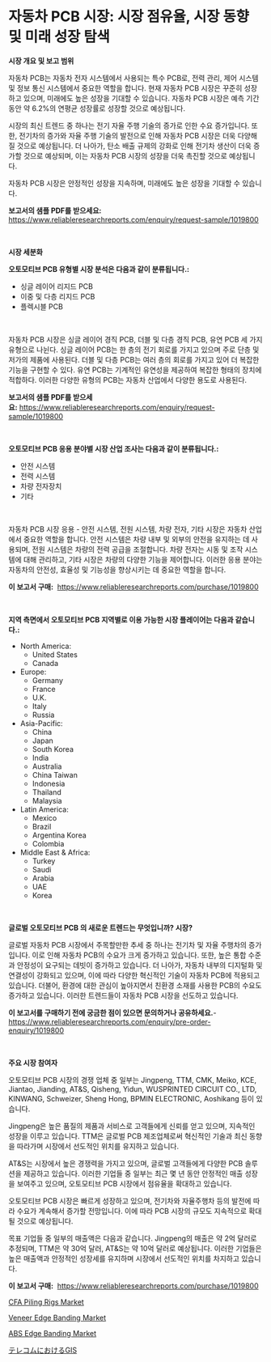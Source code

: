 <p><h1>자동차 PCB 시장: 시장 점유율, 시장 동향 및 미래 성장 탐색</h1></p><p><strong>시장 개요 및 보고 범위</strong></p>
<p><p>자동차 PCB는 자동차 전자 시스템에서 사용되는 특수 PCB로, 전력 관리, 제어 시스템 및 정보 통신 시스템에서 중요한 역할을 합니다. 현재 자동차 PCB 시장은 꾸준히 성장하고 있으며, 미래에도 높은 성장을 기대할 수 있습니다. 자동차 PCB 시장은 예측 기간 동안 약 6.2%의 연평균 성장률로 성장할 것으로 예상됩니다.</p><p>시장의 최신 트렌드 중 하나는 전기 자율 주행 기술의 증가로 인한 수요 증가입니다. 또한, 전기차의 증가와 자율 주행 기술의 발전으로 인해 자동차 PCB 시장은 더욱 다양해질 것으로 예상됩니다. 더 나아가, 탄소 배출 규제의 강화로 인해 전기차 생산이 더욱 증가할 것으로 예상되며, 이는 자동차 PCB 시장의 성장을 더욱 촉진할 것으로 예상됩니다.</p><p>자동차 PCB 시장은 안정적인 성장을 지속하며, 미래에도 높은 성장을 기대할 수 있습니다.</p></p>
<p><strong>보고서의 샘플 PDF를 받으세요:</strong> <a href="https://www.reliableresearchreports.com/enquiry/request-sample/1019800">https://www.reliableresearchreports.com/enquiry/request-sample/1019800</a></p>
<p>&nbsp;</p>
<p><strong>시장 세분화</strong></p>
<p><strong>오토모티브 PCB 유형별 시장 분석은 다음과 같이 분류됩니다.:</strong></p>
<p><ul><li>싱글 레이어 리지드 PCB</li><li>이중 및 다층 리지드 PCB</li><li>플렉시블 PCB</li></ul></p>
<p>&nbsp;</p>
<p><p>자동차 PCB 시장은 싱글 레이어 경직 PCB, 더블 및 다층 경직 PCB, 유연 PCB 세 가지 유형으로 나뉜다. 싱글 레이어 PCB는 한 층의 전기 회로를 가지고 있으며 주로 단층 및 저가의 제품에 사용된다. 더블 및 다층 PCB는 여러 층의 회로를 가지고 있어 더 복잡한 기능을 구현할 수 있다. 유연 PCB는 기계적인 유연성을 제공하여 복잡한 형태의 장치에 적합하다. 이러한 다양한 유형의 PCB는 자동차 산업에서 다양한 용도로 사용된다.</p></p>
<p><strong>보고서의 샘플 PDF를 받으세요:</strong>&nbsp;<a href="https://www.reliableresearchreports.com/enquiry/request-sample/1019800">https://www.reliableresearchreports.com/enquiry/request-sample/1019800</a></p>
<p>&nbsp;</p>
<p><strong> 오토모티브 PCB 응용 분야별 시장 산업 조사는 다음과 같이 분류됩니다.:</strong></p>
<p><ul><li>안전 시스템</li><li>전력 시스템</li><li>차량 전자장치</li><li>기타</li></ul></p>
<p>&nbsp;</p>
<p><p>자동차 PCB 시장 응용 - 안전 시스템, 전원 시스템, 차량 전자, 기타 시장은 자동차 산업에서 중요한 역할을 합니다. 안전 시스템은 차량 내부 및 외부의 안전을 유지하는 데 사용되며, 전원 시스템은 차량의 전력 공급을 조절합니다. 차량 전자는 시동 및 조작 시스템에 대해 관리하고, 기타 시장은 차량의 다양한 기능을 제어합니다. 이러한 응용 분야는 자동차의 안전성, 효율성 및 기능성을 향상시키는 데 중요한 역할을 합니다.</p></p>
<p><strong>이 보고서 구매:</strong>&nbsp; <a href="https://www.reliableresearchreports.com/purchase/1019800">https://www.reliableresearchreports.com/purchase/1019800</a></p>
<p>&nbsp;</p>
<p><strong>지역 측면에서 오토모티브 PCB 지역별로 이용 가능한 시장 플레이어는 다음과 같습니다.:</strong></p>
<p><ul>
    <li>
        North America:
        <ul>
            <li>United States</li>
            <li>Canada</li>
        </ul>
    </li>
    <li>
        Europe:
        <ul>
            <li>Germany</li>
            <li>France</li>
            <li>U.K.</li>
            <li>Italy</li>
            <li>Russia</li>
        </ul>
    </li>
    <li>
        Asia-Pacific:
        <ul>
            <li>China</li>
            <li>Japan</li>
            <li>South Korea</li>
            <li>India</li>
            <li>Australia</li>
            <li>China Taiwan</li>
            <li>Indonesia</li>
            <li>Thailand</li>
            <li>Malaysia</li>
        </ul>
    </li>
    <li>
        Latin America:
        <ul>
            <li>Mexico</li>
            <li>Brazil</li>
            <li>Argentina Korea</li>
            <li>Colombia</li>
        </ul>
    </li>
    <li>
        Middle East & Africa:
        <ul>
            <li>Turkey</li>
            <li>Saudi</li>
            <li>Arabia</li>
            <li>UAE</li>
            <li>Korea</li>
        </ul>
    </li>
    </ul></p>
<p>&nbsp;</p>
<p><strong>글로벌 오토모티브 PCB 의 새로운 트렌드는 무엇입니까? 시장?</strong></p>
<p><p>글로벌 자동차 PCB 시장에서 주목할만한 추세 중 하나는 전기차 및 자율 주행차의 증가입니다. 이로 인해 자동차 PCB의 수요가 크게 증가하고 있습니다. 또한, 높은 통합 수준과 안정성이 요구되는 데빗이 증가하고 있습니다. 더 나아가, 자동차 내부의 디지털화 및 연결성이 강화되고 있으며, 이에 따라 다양한 혁신적인 기술이 자동차 PCB에 적용되고 있습니다. 더불어, 환경에 대한 관심이 높아지면서 친환경 소재를 사용한 PCB의 수요도 증가하고 있습니다. 이러한 트렌드들이 자동차 PCB 시장을 선도하고 있습니다.</p></p>
<p><strong>이 보고서를 구매하기 전에 궁금한 점이 있으면 문의하거나 공유하세요.</strong>- <a href="https://www.reliableresearchreports.com/enquiry/pre-order-enquiry/1019800">https://www.reliableresearchreports.com/enquiry/pre-order-enquiry/1019800</a></p>
<p>&nbsp;</p>
<p><strong>주요 시장 참여자</strong></p>
<p><p>오토모티브 PCB 시장의 경쟁 업체 중 일부는 Jingpeng, TTM, CMK, Meiko, KCE, Jiantao, Jianding, AT&S, Qisheng, Yidun, WUSPRINTED CIRCUIT CO., LTD, KINWANG, Schweizer, Sheng Hong, BPMIN ELECTRONIC, Aoshikang 등이 있습니다.</p><p>Jingpeng은 높은 품질의 제품과 서비스로 고객들에게 신뢰를 얻고 있으며, 지속적인 성장을 이루고 있습니다. TTM은 글로벌 PCB 제조업체로써 혁신적인 기술과 최신 동향을 따라가며 시장에서 선도적인 위치를 유지하고 있습니다.</p><p>AT&S는 시장에서 높은 경쟁력을 가지고 있으며, 글로벌 고객들에게 다양한 PCB 솔루션을 제공하고 있습니다. 이러한 기업들 중 일부는 최근 몇 년 동안 안정적인 매출 성장을 보여주고 있으며, 오토모티브 PCB 시장에서 점유율을 확대하고 있습니다.</p><p>오토모티브 PCB 시장은 빠르게 성장하고 있으며, 전기차와 자율주행차 등의 발전에 따라 수요가 계속해서 증가할 전망입니다. 이에 따라 PCB 시장의 규모도 지속적으로 확대될 것으로 예상됩니다.</p><p>목표 기업들 중 일부의 매출액은 다음과 같습니다. Jingpeng의 매출은 약 2억 달러로 추정되며, TTM은 약 30억 달러, AT&S는 약 10억 달러로 예상됩니다. 이러한 기업들은 높은 매출액과 안정적인 성장세를 유지하며 시장에서 선도적인 위치를 차지하고 있습니다.</p></p>
<p><strong>이 보고서 구매:</strong>&nbsp;&nbsp;<a href="https://www.reliableresearchreports.com/purchase/1019800">https://www.reliableresearchreports.com/purchase/1019800</a></p>
<p><p><a href="https://view.publitas.com/reportprime-1/cfa-piling-rigs-market-research-report-reveals-the-latest-trends-and-opportunities-of-this-market-for-period-from-2024-2031/">CFA Piling Rigs Market</a></p><p><a href="https://pretty-mail-caf.notion.site/Veneer-Edge-Banding-Market-Offer-Valuable-Insights-into-Market-Size-Market-Share-Market-Trends-an-ac8dd4696faa4eeead2e54c2674a103f">Veneer Edge Banding Market</a></p><p><a href="https://full-wildebeest-80b.notion.site/ABS-Edge-Banding-Market-Size-Growth-Outlook-from-2024-to-2031-projecting-at-Market-s-Trends-Analys-850a06e403574cbe8a882d35e35503dd">ABS Edge Banding Market</a></p><p><a href="https://github.com/SarahFahey88/Market-Research-Report-List-1/blob/main/594384917329.md">テレコムにおけるGIS</a></p></p>
